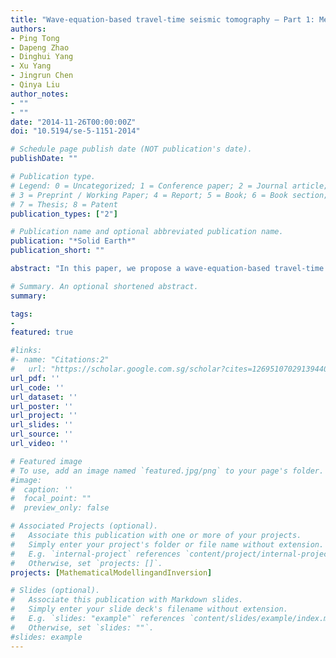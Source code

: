 ```yaml
---
title: "Wave-equation-based travel-time seismic tomography – Part 1: Method"
authors:
- Ping Tong
- Dapeng Zhao
- Dinghui Yang
- Xu Yang
- Jingrun Chen
- Qinya Liu
author_notes:
- ""
- ""
date: "2014-11-26T00:00:00Z"
doi: "10.5194/se-5-1151-2014"

# Schedule page publish date (NOT publication's date).
publishDate: ""

# Publication type.
# Legend: 0 = Uncategorized; 1 = Conference paper; 2 = Journal article;
# 3 = Preprint / Working Paper; 4 = Report; 5 = Book; 6 = Book section;
# 7 = Thesis; 8 = Patent
publication_types: ["2"]

# Publication name and optional abbreviated publication name.
publication: "*Solid Earth*"
publication_short: ""

abstract: "In this paper, we propose a wave-equation-based travel-time seismic tomography method with a detailed description of its step-by-step process. First, a linear relationship between the travel-time residual $ Δt = T^{obs}–T^{syn} $ and the relative velocity perturbation $ δc(x)/c(x) $ connected by a finite-frequency travel-time sensitivity kernel $ K(x) $ is theoretically derived using the adjoint method. To accurately calculate the travel-time residual $ Δt $, two automatic arrival-time picking techniques including the envelop energy ratio method and the combined ray and cross-correlation method are then developed to compute the arrival times Tsyn for synthetic seismograms. The arrival times $ T^{obs} $ of observed seismograms are usually determined by manual hand picking in real applications. Travel-time sensitivity kernel $ K(x) $ is constructed by convolving a~forward wavefield $ u(t,x) $ with an adjoint wavefield $ q(t,x) $. The calculations of synthetic seismograms and sensitivity kernels rely on forward modeling. To make it computationally feasible for tomographic problems involving a large number of seismic records, the forward problem is solved in the two-dimensional (2-D) vertical plane passing through the source and the receiver by a high-order central difference method. The final model is parameterized on 3-D regular grid (inversion) nodes with variable spacings, while model values on each 2-D forward modeling node are linearly interpolated by the values at its eight surrounding 3-D inversion grid nodes. Finally, the tomographic inverse problem is formulated as a regularized optimization problem, which can be iteratively solved by either the LSQR solver or a~nonlinear conjugate-gradient method. To provide some insights into future 3-D tomographic inversions, Fréchet kernels for different seismic phases are also demonstrated in this study."

# Summary. An optional shortened abstract.
summary:

tags:
-
featured: true

#links:
#- name: "Citations:2"
#   url: "https://scholar.google.com.sg/scholar?cites=12695107029139440308&as_sdt=2005&sciodt=0,5&hl=en"
url_pdf: ''
url_code: ''
url_dataset: ''
url_poster: ''
url_project: ''
url_slides: ''
url_source: ''
url_video: ''

# Featured image
# To use, add an image named `featured.jpg/png` to your page's folder.
#image:
#  caption: ''
#  focal_point: ""
#  preview_only: false

# Associated Projects (optional).
#   Associate this publication with one or more of your projects.
#   Simply enter your project's folder or file name without extension.
#   E.g. `internal-project` references `content/project/internal-project/index.md`.
#   Otherwise, set `projects: []`.
projects: [MathematicalModellingandInversion]

# Slides (optional).
#   Associate this publication with Markdown slides.
#   Simply enter your slide deck's filename without extension.
#   E.g. `slides: "example"` references `content/slides/example/index.md`.
#   Otherwise, set `slides: ""`.
#slides: example
---
```


